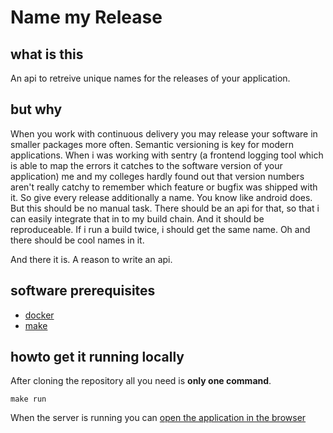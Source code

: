 # Name my Release

## what is this

An api to retreive unique names for the releases of your application.

## but why

When you work with continuous delivery you may release your software in smaller packages more often.
Semantic versioning is key for modern applications. When i was working with sentry (a frontend
logging tool which is able to map the errors it catches to the software version of your application) me
and my colleges hardly found out that version numbers aren't really catchy to remember which feature or
bugfix was shipped with it. So give every release additionally a name. You know like android does. But this
should be no manual task. There should be an api for that, so that i can easily integrate that in to my
build chain. And it should be reproduceable. If i run a build twice, i should get the same name. Oh and
there should be cool names in it.

And there it is. A reason to write an api.

## software prerequisites

* [docker](https://docs.docker.com/install/#supported-platforms)
* [make](https://formulae.brew.sh/formula/make)

## howto get it running locally
After cloning the repository all you need is **only one command**.
```
make run
```
When the server is running you can [open the application in the browser](http://localhost:3000)
